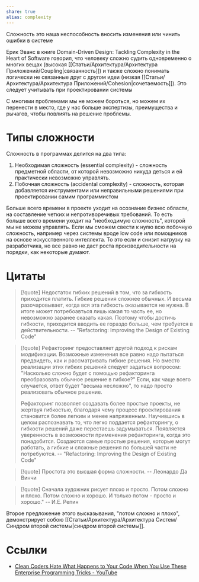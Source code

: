 ```yaml
---
share: true
alias: complexity
---
```


Сложность это наша неспособность вносить изменения или чинить ошибки в системе

Ерик Эванс в книге Domain-Driven Design: Tackling Complexity in the Heart of Software говорил, что человеку сложно судить одновременно о многих вещах (высокая [[Статьи/Архитектура/Архитектура Приложений/Coupling|связанность]]) и также сложно понимать логически не связанные друг с другом идеи (низкая [[Статьи/Архитектура/Архитектура Приложений/Cohesion|сочетаемость]]). Это следует учитывать при проектировании системы

С многими проблемами мы не можем бороться, но можем их перенести в место, где у нас больше экспертизы, преимущества и рычагов, чтобы повлиять на  решение проблемы.

# Типы сложности

Сложность в программах делится на два типа:
1. Необходимая сложность (essential complexity) - сложность предметной области, от которой невозможно никуда деться и ей практически невозможно управлять.
2. Побочная сложность (accidental complexity) - сложность, которая добавляется инструментами или неправильными решениями при проектировании самим программистом

Больше всего времени в проекте уходит на осознание бизнес области, на составление четких и непротиворечивых требований. То есть больше всего времени уходит на "необходимую сложность", которой мы не можем управлять. Если мы сможем свести к нулю всю побочную сложность, например через системы вроде low code или помощников на основе искусственного интеллекта. То это если и снизит нагрузку на разработчика, но все равно не даст роста производительности на порядки, как некоторые думают.

# Цитаты

>[!quote]
>Недостаток гибких решений в том, что за гибкость приходится платить. Гибкие решения сложнее обычных. И весьма разочаровывает, когда вся эта гибкость оказывается не нужна. В итоге может потребоавться лишь какая то часть ее, но невозможно заранее сказать какая. Поэтому чтобы достичь гибкости, приходится вводить ее гораздо больше, чем требуется в действительности.
>\-- "Refactoring: Improving the Design of Existing Code"

>[!quote]
>Рефакторинг предоставляет другой подход к рискам модификации. Возможные изменения все равно надо пытаться предвидеть, как и рассматривать гибкие решения. Но вместо реализации этих гибких решений следует задаться вопросом: "Насколько сложно будет с помощью рефакторинга преобразовать обычное решение в гибкое?" Если, как чаще всего случается, ответ будет "весьма несложно", то надо просто реализовать обычное решение.
>
>Рефакторинг позволяет создавать более простые проекты, не жертвуя гибкостью, благодаря чему процесс проектирования становится более легким и менее напряженным. Научившись в целом распознавать то, что легко поддается рефакторингу, о гибкости решений даже перестаешь задумываться. Появляется уверенность в возможности применения рефакторинга, когда это понадобится. Создаются самые простые решения, которые могут работать, а гибкие и сложные решения по большей части не потребуются. 
>\-- "Refactoring: Improving the Design of Existing Code"

>[!quote]
>Простота это высшая форма сложности. 
>\-- Леонардо Да Винчи

>[!quote]
>Сначала художник рисует плохо и просто. Потом сложно и плохо. Потом сложно и хорошо. И только потом - просто и хорошо." 
>\-- И.Е. Репин

Второе предложение этого высказывания, "потом сложно и плохо", демонстрирует собою [[Статьи/Архитектура/Архитектура Систем/Синдром второй системы|синдром второй системы]].

# Ссылки
- [Clean Coders Hate What Happens to Your Code When You Use These Enterprise Programming Tricks - YouTube](https://www.youtube.com/watch?v=FyCYva9DhsI)
